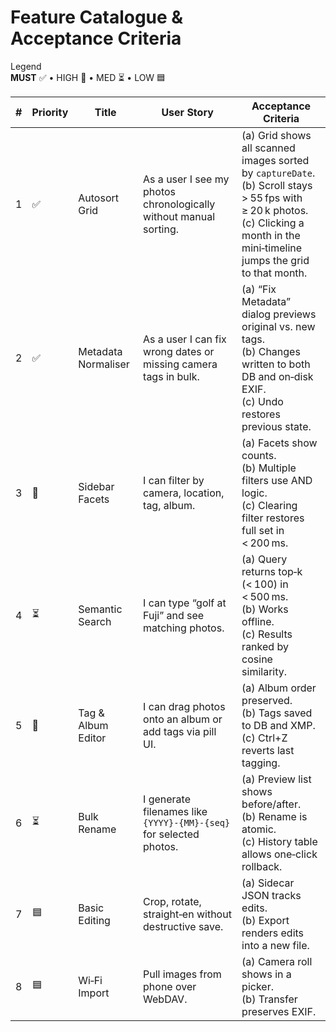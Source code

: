 # Feature Catalogue & Acceptance Criteria

Legend  
**MUST** ✅ • HIGH 🚧 • MED ⏳ • LOW 🟦

| #   | Priority | Title               | User Story                                                         | Acceptance Criteria                                                                                                                                                                    |
| --- | -------- | ------------------- | ------------------------------------------------------------------ | -------------------------------------------------------------------------------------------------------------------------------------------------------------------------------------- |
| 1   | ✅       | Autosort Grid       | As a user I see my photos chronologically without manual sorting.  | (a) Grid shows all scanned images sorted by `captureDate`.<br>(b) Scroll stays > 55 fps with ≥ 20 k photos.<br>(c) Clicking a month in the mini‑timeline jumps the grid to that month. |
| 2   | ✅       | Metadata Normaliser | As a user I can fix wrong dates or missing camera tags in bulk.    | (a) “Fix Metadata” dialog previews original vs. new tags.<br>(b) Changes written to both DB and on‑disk EXIF.<br>(c) Undo restores previous state.                                     |
| 3   | 🚧       | Sidebar Facets      | I can filter by camera, location, tag, album.                      | (a) Facets show counts.<br>(b) Multiple filters use AND logic.<br>(c) Clearing filter restores full set in < 200 ms.                                                                   |
| 4   | ⏳       | Semantic Search     | I can type “golf at Fuji” and see matching photos.                 | (a) Query returns top‑k (< 100) in < 500 ms.<br>(b) Works offline.<br>(c) Results ranked by cosine similarity.                                                                         |
| 5   | 🚧       | Tag & Album Editor  | I can drag photos onto an album or add tags via pill UI.           | (a) Album order preserved.<br>(b) Tags saved to DB and XMP.<br>(c) Ctrl+Z reverts last tagging.                                                                                        |
| 6   | ⏳       | Bulk Rename         | I generate filenames like `{YYYY}-{MM}-{seq}` for selected photos. | (a) Preview list shows before/after.<br>(b) Rename is atomic.<br>(c) History table allows one‑click rollback.                                                                          |
| 7   | 🟦       | Basic Editing       | Crop, rotate, straight‑en without destructive save.                | (a) Sidecar JSON tracks edits.<br>(b) Export renders edits into a new file.                                                                                                            |
| 8   | 🟦       | Wi‑Fi Import        | Pull images from phone over WebDAV.                                | (a) Camera roll shows in a picker.<br>(b) Transfer preserves EXIF.                                                                                                                     |
